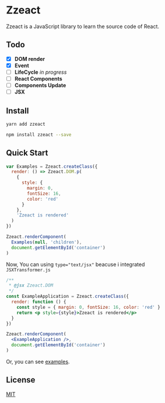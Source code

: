 # Zzeact

Zzeact is a JavaScript library to learn the source code of React.

## Todo

- [x] **DOM render**
- [x] **Event**
- [ ] **LifeCycle** *in progress*
- [ ] **React Components**
- [ ] **Components Update**
- [ ] **JSX**

## Install

```bash
yarn add zzeact
```

```bash
npm install zzeact --save
```

## Quick Start

```javascript
var Examples = Zzeact.createClass({
  render: () => Zzeact.DOM.p(
    {
      style: {
        margin: 0,
        fontSize: 16,
        color: 'red'
      }
    },
    'Zzeact is rendered'
  )
})

Zzeact.renderComponent(
  Examples(null, 'children'),
  document.getElementById('container')
)
```

Now, You can using `type="text/jsx"` beacuse i integrated `JSXTransformer.js`

```jsx
/**
 * @jsx Zzeact.DOM
 */
const ExampleApplication = Zzeact.createClass({
  render: function () {
    const style = { margin: 0, fontSize: 16, color: 'red' }
    return <p style={style}>Zzeact is rendered</p>
  }
})

Zzeact.renderComponent(
  <ExampleApplication />,
  document.getElementById('container')
)
```

Or, you can see [examples](https://github.com/zongzi531/zzeact/tree/master/examples).

## License

[MIT](https://github.com/zongzi531/zzeact/blob/master/LICENSE)
